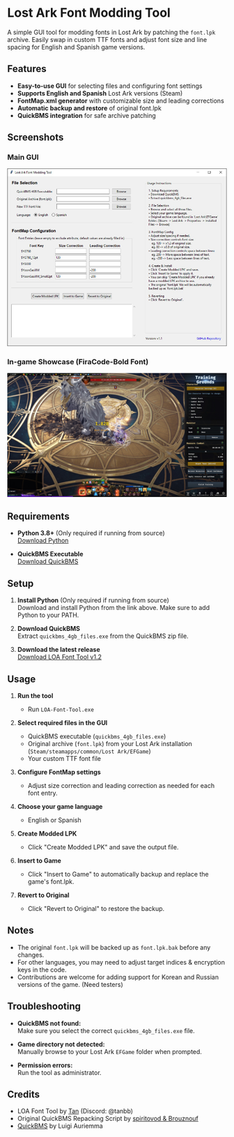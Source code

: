 # Lost Ark Font Modding Tool

A simple GUI tool for modding fonts in Lost Ark by patching the `font.lpk` archive. Easily swap in custom TTF fonts and adjust font size and line spacing for English and Spanish game versions.


## Features

- **Easy-to-use GUI** for selecting files and configuring font settings
- **Supports English and Spanish** Lost Ark versions (Steam)
- **FontMap.xml generator** with customizable size and leading corrections
- **Automatic backup and restore** of original font.lpk
- **QuickBMS integration** for safe archive patching


## Screenshots

### Main GUI

![GUI Screenshot](images/gui.jpg)

### In-game Showcase (FiraCode-Bold Font)

![In-game Font Example](images/ingame.jpg)


## Requirements

- **Python 3.8+** (Only required if running from source)  
  [Download Python](https://www.python.org/downloads/)

- **QuickBMS Executable**  
  [Download QuickBMS](https://github.com/LittleBigBug/QuickBMS/releases/download/0.12.0/quickbms_win.zip)


## Setup

1. **Install Python** (Only required if running from source)  
   Download and install Python from the link above. Make sure to add Python to your PATH.

2. **Download QuickBMS**  
   Extract `quickbms_4gb_files.exe` from the QuickBMS zip file.

3. **Download the latest release**  
   [Download LOA Font Tool v1.2](https://github.com/TanByv/LOA-Font-Tool/releases/download/v1.2/LOA-Font-Tool.exe)


## Usage

1. **Run the tool**
   - Run `LOA-Font-Tool.exe`

2. **Select required files in the GUI**
   - QuickBMS executable (`quickbms_4gb_files.exe`)
   - Original archive (`font.lpk`) from your Lost Ark installation (`Steam/steamapps/common/Lost Ark/EFGame`)
   - Your custom TTF font file

3. **Configure FontMap settings**
   - Adjust size correction and leading correction as needed for each font entry.

4. **Choose your game language**
   - English or Spanish

5. **Create Modded LPK**
   - Click "Create Modded LPK" and save the output file.

6. **Insert to Game**
   - Click "Insert to Game" to automatically backup and replace the game's font.lpk.

7. **Revert to Original**
   - Click "Revert to Original" to restore the backup.


## Notes

- The original `font.lpk` will be backed up as `font.lpk.bak` before any changes.
- For other languages, you may need to adjust target indices & encryption keys in the code.
- Contributions are welcome for adding support for Korean and Russian versions of the game. (Need testers)


## Troubleshooting

- **QuickBMS not found:**  
  Make sure you select the correct `quickbms_4gb_files.exe` file.

- **Game directory not detected:**  
  Manually browse to your Lost Ark `EFGame` folder when prompted.

- **Permission errors:**  
  Run the tool as administrator.


## Credits

- LOA Font Tool by [Tan](https://github.com/tanbyv) (Discord: @tanbb)
- Original QuickBMS Repacking Script by [spiritovod & Brouznouf](https://zenhax.com/viewtopic.php@t=2969.html)
- [QuickBMS](https://aluigi.altervista.org/quickbms.htm) by Luigi Auriemma
